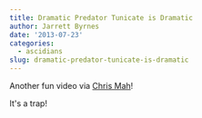 ```yaml
---
title: Dramatic Predator Tunicate is Dramatic
author: Jarrett Byrnes
date: '2013-07-23'
categories:
  - ascidians
slug: dramatic-predator-tunicate-is-dramatic
---
```


Another fun video via [Chris Mah](http://echinoblog.blogspot.com/)!

It's a trap!
